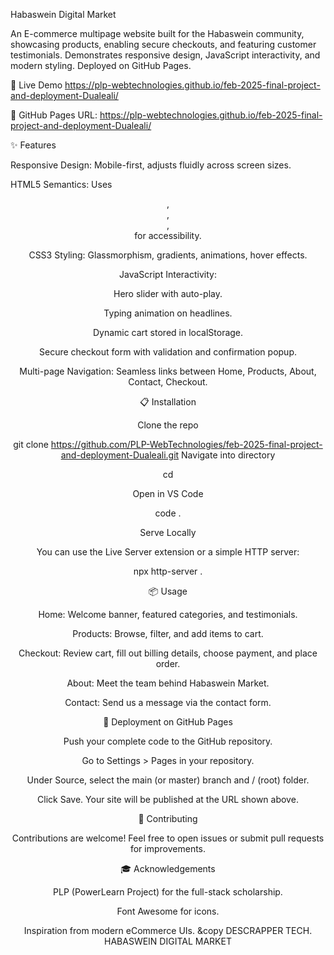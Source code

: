 Habaswein Digital Market

An E-commerce multipage website built for the Habaswein community, showcasing products, enabling secure checkouts, and featuring customer testimonials. Demonstrates responsive design, JavaScript interactivity, and modern styling. Deployed on GitHub Pages.



🚀 Live Demo https://plp-webtechnologies.github.io/feb-2025-final-project-and-deployment-Dualeali/

🔗 GitHub Pages URL: https://plp-webtechnologies.github.io/feb-2025-final-project-and-deployment-Dualeali/


✨ Features

Responsive Design: Mobile-first, adjusts fluidly across screen sizes.

HTML5 Semantics: Uses <header>, <main>, <section>, <footer> for accessibility.

CSS3 Styling: Glassmorphism, gradients, animations, hover effects.

JavaScript Interactivity:

Hero slider with auto-play.

Typing animation on headlines.

Dynamic cart stored in localStorage.

Secure checkout form with validation and confirmation popup.

Multi-page Navigation: Seamless links between Home, Products, About, Contact, Checkout.

📋 Installation

Clone the repo

git clone https://github.com/PLP-WebTechnologies/feb-2025-final-project-and-deployment-Dualeali.git
Navigate into directory

cd <repo-name>

Open in VS Code

code .

Serve Locally

You can use the Live Server extension or a simple HTTP server:

npx http-server .

📦 Usage

Home: Welcome banner, featured categories, and testimonials.

Products: Browse, filter, and add items to cart.

Checkout: Review cart, fill out billing details, choose payment, and place order.

About: Meet the team behind Habaswein Market.

Contact: Send us a message via the contact form.

🔧 Deployment on GitHub Pages

Push your complete code to the GitHub repository.

Go to Settings > Pages in your repository.

Under Source, select the main (or master) branch and / (root) folder.

Click Save. Your site will be published at the URL shown above.

📝 Contributing

Contributions are welcome! Feel free to open issues or submit pull requests for improvements.



🎓 Acknowledgements

PLP (PowerLearn Project) for the full-stack scholarship.

Font Awesome for icons.

Inspiration from modern eCommerce UIs.
&copy DESCRAPPER TECH. HABASWEIN DIGITAL MARKET
